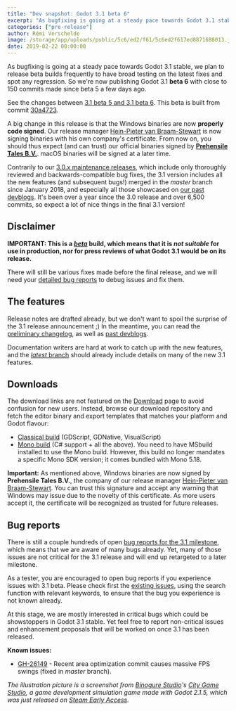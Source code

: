 ```yaml
---
title: "Dev snapshot: Godot 3.1 beta 6"
excerpt: "As bugfixing is going at a steady pace towards Godot 3.1 stable, we plan to release beta builds frequently to have broad testing on the latest fixes and spot any regression. So we're now publishing Godot 3.1 beta 6 with close to 150 commits made since beta 5 a few days ago. This is also the first Godot released to have code signed binaries on Windows!"
categories: ["pre-release"]
author: Rémi Verschelde
image: /storage/app/uploads/public/5c6/ed2/f61/5c6ed2f617ed8871688013.jpg
date: 2019-02-22 00:00:00
---
```


As bugfixing is going at a steady pace towards Godot 3.1 stable, we plan to release beta builds frequently to have broad testing on the latest fixes and spot any regression. So we're now publishing Godot 3.1 **beta 6** with close to 150 commits made since beta 5 a few days ago.

See the changes between [3.1 beta 5 and 3.1 beta 6](https://github.com/godotengine/godot/compare/c54330c6b0530d0fdc836f7349c4725eb7f309cb...30a4723d9c974daaaf6b8af581b2d66c6b31b119). This beta is built from commit [30a4723](https://github.com/godotengine/godot/commit/30a4723d9c974daaaf6b8af581b2d66c6b31b119).

A big change in this release is that the Windows binaries are now **properly code signed**. Our release manager [Hein-Pieter van Braam-Stewart](https://github.com/hpvb) is now signing binaries with his own company's certificate. From now on, you should thus expect (and can trust) our official binaries signed by **[Prehensile Tales B.V.](https://www.prehensile-tales.com/)**. macOS binaries will be signed at a later time.

Contrarily to our [3.0.x maintenance releases](/article/maintenance-release-godot-3-0-6), which include only thoroughly reviewed and backwards-compatible bug fixes, the 3.1 version includes all the new features (and subsequent bugs!) merged in the *master* branch since January 2018, and especially all those showcased on [our past devblogs](/devblog). It's been over a year since the 3.0 release and over 6,500 commits, so expect a lot of nice things in the final 3.1 version!

## Disclaimer

**IMPORTANT: This is a [*beta*](https://en.wikipedia.org/wiki/Software_release_life_cycle#Beta) build, which means that it is *not suitable* for use in production, nor for press reviews of what Godot 3.1 would be on its release.**

There will still be various fixes made before the final release, and we will need your [detailed bug reports](https://github.com/godotengine/godot/issues) to debug issues and fix them.

## The features

Release notes are drafted already, but we don't want to spoil the surprise of the 3.1 release announcement ;)
In the meantime, you can read the [preliminary changelog](https://github.com/godotengine/godot/blob/master/CHANGELOG.md#unreleased), as well as [past devblogs](/devblog).

Documentation writers are hard at work to catch up with the new features, and the [*latest* branch](http://docs.godotengine.org/en/latest/) should already include details on many of the new 3.1 features.

## Downloads

The download links are not featured on the [Download](/download) page to avoid confusion for new users. Instead, browse our download repository and fetch the editor binary and export templates that matches your platform and Godot flavour:

- [Classical build](https://downloads.tuxfamily.org/godotengine/3.1/beta6) (GDScript, GDNative, VisualScript)
- [Mono build](https://downloads.tuxfamily.org/godotengine/3.1/beta6/mono) (C# support + all the above). You need to have MSbuild installed to use the Mono build. However, this build no longer mandates a specific Mono SDK version; it comes bundled with Mono 5.18.

**Important:** As mentioned above, Windows binaries are now signed by **Prehensile Tales B.V.**, the company of our release manager [Hein-Pieter van Braam-Stewart](https://github.com/hpvb). You can trust this signature and accept any warning that Windows may issue due to the novelty of this certificate. As more users accept it, the certificate will be recognized as trusted for future releases.

## Bug reports

There is still a couple hundreds of open [bug reports for the 3.1 milestone](https://github.com/godotengine/godot/issues?q=is%3Aopen+is%3Aissue+milestone%3A3.1+label%3Abug), which means that we are aware of many bugs already. Yet, many of those issues are not critical for the 3.1 release and will end up retargeted to a later milestone.

As a tester, you are encouraged to open bug reports if you experience issues with 3.1 beta. Please check first the [existing issues](https://github.com/godotengine/godot/issues), using the search function with relevant keywords, to ensure that the bug you experience is not known already.

At this stage, we are mostly interested in critical bugs which could be showstoppers in Godot 3.1 stable. Yet feel free to report non-critical issues and enhancement proposals that will be worked on once 3.1 has been released.

**Known issues:**

- [GH-26149](https://github.com/godotengine/godot/issues/26149) - Recent area optimization commit causes massive FPS swings (fixed in *master* branch).

*The illustration picture is a screenshot from [Binogure Studio](https://twitter.com/Binogure)'s *[City Game Studio](https://store.steampowered.com/app/726840/City_Game_Studio/)*, a game development simulation game made with Godot 2.1.5, which was just released on [Steam Early Access](https://store.steampowered.com/app/726840/City_Game_Studio/).*